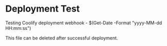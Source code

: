 # Deployment Test

Testing Coolify deployment webhook - $(Get-Date -Format "yyyy-MM-dd HH:mm:ss")

This file can be deleted after successful deployment.
